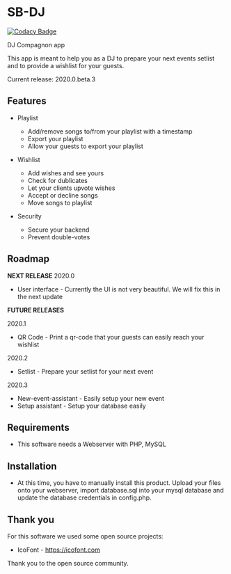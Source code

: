 # SB-DJ
[![Codacy Badge](https://app.codacy.com/project/badge/Grade/9d584927b27a4d9faed55b4c33deaf8d)](https://www.codacy.com/manual/sballinone/SB-DJ?utm_source=github.com&amp;utm_medium=referral&amp;utm_content=sballinone/SB-DJ&amp;utm_campaign=Badge_Grade)

DJ Compagnon app

This app is meant to help you as a DJ to prepare your next events setlist and to provide a wishlist for your guests.

Current release: 2020.0.beta.3

## Features
- Playlist
  - Add/remove songs to/from your playlist with a timestamp
  - Export your playlist
  - Allow your guests to export your playlist
  
- Wishlist
  - Add wishes and see yours
  - Check for dublicates
  - Let your clients upvote wishes
  - Accept or decline songs
  - Move songs to playlist
  
- Security
  - Secure your backend
  - Prevent double-votes

## Roadmap
**NEXT RELEASE** 
2020.0
- User interface - Currently the UI is not very beautiful. We will fix this in the next update

**FUTURE RELEASES**

2020.1
- QR Code - Print a qr-code that your guests can easily reach your wishlist

2020.2
- Setlist - Prepare your setlist for your next event

2020.3
- New-event-assistant - Easily setup your new event
- Setup assistant - Setup your database easily
  
## Requirements
- This software needs a Webserver with PHP, MySQL

## Installation
- At this time, you have to manually install this product. 
  Upload your files onto your webserver, import database.sql into your mysql database and update the database credentials in config.php.
  
## Thank you
For this software we used some open source projects:
- IcoFont - https://icofont.com

Thank you to the open source community.
